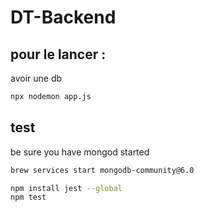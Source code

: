 # DT-Backend

## pour le lancer :
avoir une db
````bash 
npx nodemon app.js
````

## test 

be sure you have mongod started
````bash
brew services start mongodb-community@6.0
````
````bash
npm install jest --global
npm test
````
